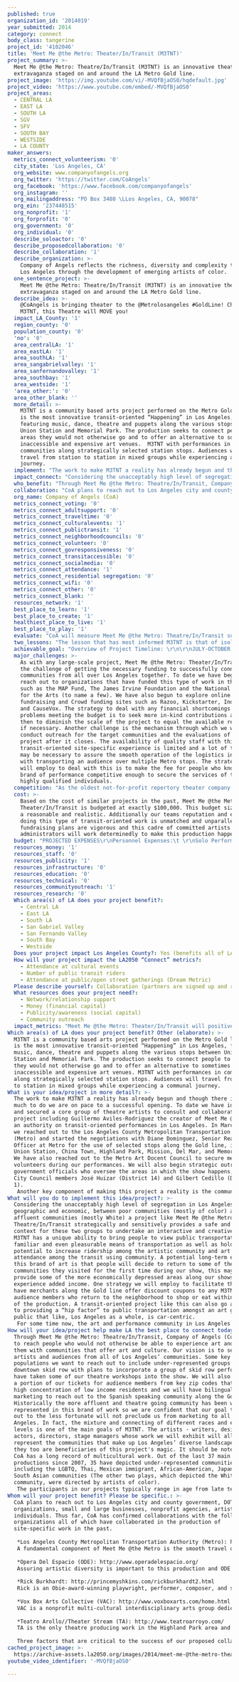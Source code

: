 ```yaml
---
published: true
organization_id: '2014019'
year_submitted: 2014
category: connect
body_class: tangerine
project_id: '4102046'
title: 'Meet Me @the Metro: Theater/In/Transit (M3TNT)'
project_summary: >-
  Meet Me @the Metro: Theatre/In/Transit (M3TNT) is an innovative theatrical
  extravaganza staged on and around the LA Metro Gold line. 
project_image: 'https://img.youtube.com/vi/-MVQfBjaOS0/hqdefault.jpg'
project_video: 'https://www.youtube.com/embed/-MVQfBjaOS0'
project_areas:
  - CENTRAL LA
  - EAST LA
  - SOUTH LA
  - SGV
  - SFV
  - SOUTH BAY
  - WESTSIDE
  - LA COUNTY
maker_answers:
  metrics_connect_volunteerism: '0'
  city_state: 'Los Angeles, CA'
  org_website: www.companyofangels.org
  org_twitter: 'https://twitter.com/CoAngels'
  org_facebook: 'https://www.facebook.com/companyofangels'
  org_instagram: ''
  org_mailingaddress: "PO Box 3480 \LLos Angeles, CA, 90078"
  org_ein: '237448515'
  org_nonprofit: '1'
  org_forprofit: '0'
  org_government: '0'
  org_individual: '0'
  describe_soloactor: '0'
  describe_proposedcollaboration: '0'
  describe_collaboration: '1'
  describe_organization: >-
    Company of Angels reflects the richness, diversity and complexity that is
    Los Angeles through the development of emerging artists of color. 
  one_sentence_project: >-
    Meet Me @the Metro: Theatre/In/Transit (M3TNT) is an innovative theatrical
    extravaganza staged on and around the LA Metro Gold line. 
  describe_idea: >-
    @CoAngels is bringing theater to the @Metrolosangeles #GoldLine! Check out
    M3TNT, this Theatre will MOVE you! 
  impact_LA_County: '1'
  region_county: '0'
  population_county: '0'
  'no': '0'
  area_centralLA: '1'
  area_eastLA: '1'
  area_southLA: '1'
  area_sangabrielvalley: '1'
  area_sanfernandovalley: '1'
  area_southbay: '1'
  area_westside: '1'
  'area_other:': '0'
  area_other_blank: ''
  more_detail: >-
    M3TNT is a community based arts project performed on the Metro Gold line. It
    is the most innovative transit-oriented “Happening” in Los Angeles,
    featuring music, dance, theatre and puppets along the various stops between
    Union Station and Memorial Park. The production seeks to connect people to
    areas they would not otherwise go and to offer an alternative to sometimes
    inaccessible and expensive art venues.  M3TNT with performances in
    communities along strategically selected station stops. Audiences will
    travel from station to station in mixed groups while experiencing a communal
    journey. 
  implement: "The work to make M3TNT a reality has already begun and though there is still much to do we are on pace to a successful opening. To date we have identified and secured a core group of theatre artists to consult and collaborate on the project including Guillermo Aviles-Rodriguez the creator of Meet Me @Metro and an authority on transit-oriented performances in Los Angeles. In March of 2014 we reached out to the Los Angeles County Metropolitan Transportation Authority (Metro) and started the negotiations with Diane Dominguez, Senior Real Estate Officer at Metro for the use of selected stops along the Gold line, including Union Station, China Town, Highland Park, Mission, Del Mar, and Memorial Park. We have also reached out to the Metro Art Docent Council to secure metro volunteers during our performances. We will also begin strategic outreach to government officials who oversee the areas in which the show happens, such as City Council members José Huizar (District 14) and Gilbert Cedillo (District 1). \r\nAnother key component of making this project a reality is the community councils and other organizations found along the Gold line route, they will most accurately know the hidden treasures of their community. Ideally, we want to have these groups collaborate in the development of the logistics of the project.  Currently our M3TNT production and artistic teams are assembling a strategic project plan to disseminate to potential community and artistic collaborators. It is after this that our artistic collaborators will be selected and oriented to Metro rules and regulations.  It is a goal of Company of Angels that all support staff attend a Metro safety training and so we have met with Richard Morallo of Metro’s Community Relations Office to secure spots for all our volunteers and staff well in advance of the technical rehearsal in April of 2015. In addition, it is our goal to secure all permits for performing spaces by November of 2014.  All artistic collaborators and performers will need to develop and rehearse their pieces while marketing and outreach plans are designed and executed.  During April 2015, we will go into tech rehearsals and performances for key stakeholders and community members. We are working on including a live feed of the opening performance as well as producing short commercials to advertise M3TNT on Metro’s Bus TV channel. During May – July 2015, the surveys distributed during performances will be analyzed and results presented to Metro. \r\n"
  impact_connect: "Considering the unacceptably high level of segregation in Los Angeles, both geographic and economic, between poor communities (mostly of color) and more affluent communities (mostly White) a project like Meet Me @the Metro: Theatre/In/Transit strategically and sensitively provides a safe and creative context for these two groups to undertake an interactive and creative journey. M3TNT has a unique ability to bring people to view public transportation as a familiar and even pleasurable means of transportation as well as holding the potential to increase ridership among the artistic community and art attendance among the transit using community. A potential long-term effect of this brand of art is that people will decide to return to some of the communities they visited for the first time during our show, this may even provide some of the more economically depressed areas along our shows route to experience added income. One strategy we will employ to facilitate this is to have merchants along the Gold line offer discount coupons to any M3TNT audience members who return to the neighborhood to shop or eat within a month of the production. A transit-oriented project like this can also go a long way to providing a “hip factor” to public transportation amongst an art going public that like, Los Angeles as a whole, is car-centric. \r\nFor some time now, the art and performance community in Los Angeles has been searching for a model to produce work that is sustainable, accessible and relevant; M3TNT offers a model that achieves these goals effectively. Too many low-income communities are left out of the equation when it comes to interactions with quality arts and performance. Often times, issues of geography prevent people from venturing too far outside their neighborhood. Knowing this, we have the responsibility to assure that the artist of the future will look for new and creative ways to collaborate with non-arts organizations to bring theater to the masses. M3TNT represents a new fusion between art and transit, transporting audience members through LA using a variety of site-specific artistic experiences along Metro.  People need this project because it connects them to quality art where they live and work, rather than requiring them to come to it. This project is participatory, encourages audiences to be an active part of the performances, and directly influences the shape and the trajectory of their experiences. \r\n"
  who_benefit: "Through Meet Me @the Metro: Theatre/In/Transit, Company of Angels (CoA) seeks to reach people who would not otherwise be able to experience art and connect them with communities that offer art and culture.  Our vision is to serve both artists and audiences from all of Los Angeles’ communities. Some key populations we want to reach out to include under-represented groups from downtown skid row with plans to incorporate a group of skid row performers who have taken some of our theatre workshops into the show. We will also set aside a portion of our tickets for audience members from key zip codes that have a high concentration of low income residents and we will have bilingual marketing to reach out to the Spanish speaking community along the Gold line. Historically the more affluent and theatre going community has been well represented in this brand of work so we are confident that our goal to reach out to the less fortunate will not preclude us from marketing to all of Los Angeles. In fact, the mixture and connecting of different races and economic levels is one of the main goals of M3TNT. The artists - writers, designers, actors, directors, stage managers whose work we will exhibit will all represent the communities that make up Los Angeles’ diverse landscape and so they too are beneficiaries of this project's magic. It should be noted, that CoA has a long record of multicultural work. Out of the last 37 main stage productions since 2007, 35 have depicted under-represented communities, including the LGBTQ, Thai, Mexican immigrant, African-American, Japanese, and South Asian communities (The other two plays, which depicted the White community, were directed by artists of color).\r\nThe participants in our projects typically range in age from late teen to adult and we will assure a high level of participation from this group in the staging of M3TNT. In the last 2 years, we have produced 10 original works exclusively by theater artists from under-represented groups in Los Angeles, including Latino, African-American, Asian, and LGBTQ and the make up of our M3TNT will be consistent with this trend.\r\n"
  collaboration: "CoA plans to reach out to Los Angeles city and county government, DOT, civic organizations, small and large businesses, nonprofit agencies, artists and individuals. Thus far, CoA has confirmed collaborations with the following organizations all of which have collaborated in the production of site-specific work in the past.  \r\n\r\n*Los Angeles County Metropolitan Transportation Authority (Metro): http://www.metro.net/\r\nA fundamental component of Meet Me @the Metro is the smooth travel of our audience from station to station. Metro is the most important organization to help with this. They will provide permits, a group of key volunteers and help with the visibility of the project.\r\n\r\n*Opera Del Espacio (ODE): http://www.operadelespacio.org/\r\nAssuring artistic diversity is important to this production and ODE brings just that, they are a movement based company and have participated in many site-specific transit-oriented projects on Metro trains. \r\n\r\n*Rick Burkhardt: http://princemyshkins.com/rickburkhardt2.html\r\nRick is an Obie-award-winning playwright, performer, composer, and songwriter whose original chamber music, theater, and text pieces have been performed all over the world. Rick has unparalleled experience composing music for site-specific transit-oriented projects on Metro trains.\r\n\r\n*Vox Box Arts Collective (VAC): http://www.voxboxarts.com/home.html\r\nVAC is a nonprofit multi-cultural interdisciplinary arts group dedicated to presenting live performance, film, and visual arts to children and adults of diverse incomes, cultures, and abilities. The Artistic Director has experience with Site-specific transit-oriented work. \r\n\r\n*Teatro Arollo//Theater Stream (TA): http://www.teatroarroyo.com/\r\nTA is the only theatre producing work in the Highland Park area and so they are vital to the artistic and geographic integrity of the project. \r\n\r\nThree factors that are critical to the success of our proposed collaboration with new collaborators are experience with site-specific work, availability of artists and coordination of scheduling.  When it comes to non-confirmed collaborators who have not experienced the power of transit-oriented site-specific work these three factors often come up.   \r\n"
  org_name: Company of Angels (CoA)
  metrics_connect_voting: '0'
  metrics_connect_adultsupport: '0'
  metrics_connect_traveltime: '0'
  metrics_connect_culturalevents: '1'
  metrics_connect_publictransit: '1'
  metrics_connect_neighborhoodcouncils: '0'
  metrics_connect_volunteer: '0'
  metrics_connect_govresponsiveness: '0'
  metrics_connect_transitaccessible: '0'
  metrics_connect_socialmedia: '0'
  metrics_connect_attendance: '1'
  metrics_connect_residential segregation: '0'
  metrics_connect_wifi: '0'
  metrics_connect_other: '0'
  metrics_connect_blank: ''
  resources_network: '1'
  best_place_to_learn: '1'
  best_place_to_create: '1'
  healthiest_place_to_live: '1'
  best_place_to_play: '1'
  evaluate: "CoA will measure Meet Me @the Metro: Theatre/In/Transit success through a variety of vehicles, including numerical and quantitative as well as visual and qualitative measurements.  We will conduct surveys with our audiences at each of our performances. The goal is to gauge our audience’s reaction to the various performances and the ranking of their experience on a scale of 1-10. We also collect data on the number of attendees from each of our target groups and other zip codes.\r\nIn terms of audience development, M3TNT will track how many ticketed audience members attend each group experience and will assign personnel at each station to track how many incidental audience members engage in performances there.  Bilingual (English/Spanish) online and hard copy surveys will be distributed to audience members to track their demographic information as well as their assessment of the performances, the experience overall, and their likelihood to attend a future festival and ride Metro in the future.  COA will also work with local business to determine how many M3TNT organizations purchase their services or products as well as how many M3TNT audience members, artists and staff (who will be identified by a special Metro badge from the Metro Art Docent Council) will frequent their business during the development and performances of M3TNT.  We hope to take these amounts and compare them to sales figures of non-M3TNT customers to determine the percent increase.  We will survey each of our collaborators about their experience working with Company of Angels and with this type of site-specific work. During the year following M3TNT, CoA will track all its participating companies, musicians and artists to determine the number of artists that collaborate with each other after the conclusion of M3TNT and to estimate the amount of new productions that we contributed in generating. \r\nFinally we are working with Metro on ways to verify how many of our audience members who had never used the Metro as a means of transportation, came back to ride the Metro and used their tap card after our performance closed. If this information cannot be obtained, we will explore the feasibility of another method of quantifying the project’s impact on ridership. \r\n"
  two_lessons: "The lesson that has most informed M3TNT is that of isolationism’s corrosive effect in Los Angeles, isolation between residents, cultures and even arts organizations, which negatively affects economic growth, multicultural cohesion and artistic progress throughout the city.  This challenge was identified in a discussions with CoA’s community, audience members, artists and arts practitioners throughout Los Angeles, revealing that while many of our youth today do not go beyond a 10 mile radius of their community, many greater LA residents do yearn to interact with people outside their community. Naturally, this segregation limits a community’s economic potential.  Moreover, while LA remains one of the most diverse cities on the planet, many communities exist in isolation, and opportunities for interaction between ethnicities are limited.  Unfortunately, many local theatres reflect this isolation, often producing art in silos in close proximity to one another with similar missions for similar audiences without collaborating, which stymies artistic creativity and advancement. M3TNT works to address these issues by developing an experience that encourages positive interactions between LA residents from different regions and diverse ethnicities through LA’s central Metro system, taking audiences out of their isolated communities and into other parts of the city.  Furthermore, by collaborating with other local artists and theatre companies, musical bands, arts organizations and solo performers from throughout LA, M3TNT spurs artistic awareness and progress while exposing audiences to art they might otherwise not have the opportunity to experience. This project’s unique mobility, participatory style, collaborative nature and grandiose scale have a positive impact on the progression of Los Angeles as a city that cares for all its residents regardless of geography or economic status. \r\nA second lesson that has inspired this project is the need to use the arts to connect people with communities in need of economic investment and vibrancy. M3TNT more than a traditional performance increases commerce during a production’s development since actors and support staff are buying their food and drink in the areas they are rehearsing in. These performances often inspire new artistic collaborative projects that are conceived and developed when residents return to the communities they visit during CoA’s show.  \r\n"
  achievable_goal: "Overview of Project Timeline: \r\n\r\nJULY-OCTOBER 2014\r\n* Apply for more funding \r\n* Identify more prospective arts partners \r\n* Continue planning meetings with Metro\r\n* Distribute request for proposals to the Los Angeles arts community\r\n* Draft performance schedule \r\n\r\nNOVEMBER 2014- FEBRUARY 2015\r\n* Publicly announce the official performance stations for Meet Me @the Metro\r\n* Notify selected lead artists and assign performance locations\r\n* Announce Meet Me @the Metro to the Los Angeles press \r\n* Project Meeting #1 with selected artists to discuss contracts, project schedules and perimeters of the project\r\n* Develop performance schedule \r\n* Begin advertising campaign\r\n\r\nMARCH 2015\r\n* Project Meeting #2 will involve a report back from the lead artist on progress on project development\r\n* Finalize performance schedule\r\n* Mail out save the date to dignitaries\r\n* Submission of the first draft of the project script\r\n\r\nAPRIL 2015\r\n* Project Meeting #3 will require submission of the first draft of the project script or proposal\r\n* Start four-week rehearsal process for each of the projects\r\n* Run-through of all projects with out technology\r\n* Run-through on location at the identified sites\r\n\r\nMAY 2015\r\n* Project Meeting #4 will require submission of the second draft of the project script and provide project teams with logical updates\r\n* Open show May 2nd run for two weeks (Sat. and Sun.) at 10:00am and 3:00pm\r\n* Report and review data from surveys\r\n "
  major_challenges: >-
    As with any large-scale project, Meet Me @the Metro: Theater/In/Transit has
    the challenge of getting the necessary funding to successfully connect
    communities from all over Los Angeles together. To date we have begun to
    reach out to organizations that have funded this type of work in the past
    such as the MAP Fund, The James Irvine Foundation and the National Endowment
    for the Arts (to name a few). We have also begun to explore online
    fundraising and Crowd funding sites such as Razoo, Kickstarter, Indie go go
    and CauseVox. The strategy to deal with any financial shortcomings or with
    problems meeting the budget is to seek more in-kind contributions and only
    then to diminish the scale of the project to equal the available resources
    if necessary. Another challenge is the mechanism through which we will
    conduct outreach for the target communities and the evaluations of the
    project after it closes. The availability of quality staff with this type of
    transit-oriented site-specific experience is limited and a lot of training
    may be necessary to assure the smooth operation of the logistics involved
    with transporting an audience over multiple Metro stops. The strategy we
    will employ to deal with this is to make the fee for people who know this
    brand of performance competitive enough to secure the services of these
    highly qualified individuals.   
  competition: "As the oldest not-for-profit repertory theater company in Los Angeles, CoA is unique in our more than fifty years of balancing transit-oriented performance, community outreach/engagement and site-specific work. CoA was incorporated by entertainment attorney Bertram Fields, and founders included actors Richard Chamberlain, Leonard Nimoy, Vic Morrow and Vic Tayback.\r\nThere are many organizations engaging in some of the same activities and others employing some of the same techniques, but only M3TNT is connecting all these ingredients together into a cohesive transit, performance and community centered whole. Some organizations doing similar work to CoA are: Chalk Repertory Theatre, CicLavia, Cornerstone Theater Company, Collage Dance Theater, The Industry, Opera Del Espacio and Watts Village Theater Company. \r\nCoA is unique in other ways as well; we dedicate ourselves to reaching out to Los Angeles in new and original ways. CoA depicts Los Angeles in all its multi-ethnic, multi-national, multi-lingual, multi-gendered glory. Over the last five years we have featured new work that depicts communities as diverse as West Hollywood, Montebello, Culver City, Thai and Latino Immigrants, and Skid Row. \r\nOur Mutual Education Theater Academy has worked with low-income residents in Boyle Heights and East LA where we presented adaptations of the Christmas Posadas with the residents of Boyle Heights in which we told the classic story of Mary and Joseph seeking shelter from the perspective of modern day issues like gentrification, gang violence, housing and unemployment in the community from 2007 to 2009. The 2010 production called Sense Us was inspired by one participant’s monologue on the census undertaken that year.  From this, the participants included monologues in the production of a time they felt counted and appreciated. In the 2011, production The Other Side of the Frame participants centered their stories within the Alexandria Hotel – the low-income housing facility where many of them lived. We are currently the only theatre company performing transit-oriented performance in site-specific locations.  \r\n"
  cost: >-
    Based on the cost of similar projects in the past, Meet Me @the Metro:
    Theater/In/Transit is budgeted at exactly $100,000. This budget size is both
    a reasonable and realistic. Additionally our teams reputation and experience
    doing this type of transit-oriented work is unmatched and unparalleled. Our
    fundraising plans are vigorous and this cadre of committed artists and
    administrators will work determinedly to make this production happen.    
  budget: "PROJECTED EXPENSES\r\nPersonnel Expenses:\t \r\nSolo Performers: Musicians, Dancers, Artists, etc.\t$7,000.00\r\nArtistic Dir. / Co-Curator (Armando Molina)\t        $5,000.00\r\nCommunity Liaisons \t\t\t\t\t$2,000.00\r\nLogistical Staff/ Tour Guides\t\t\t\t$7,000.00\r\nProducing Director (Selene Santiago)\t\t$5,000.00\r\nCo-Curator (Guillermo Aviles-Rodriguez)\t$4,000.00\r\nResearch Dramaturg (Eowyn Lindsey)\t$1,500.00\r\nTranslator/Interpreters/Audio describer\t$1,000.00\r\nManaging Producer (Richard Azurdia)\t\t$2,000.00\r\nProduction Manager (Maria Pasquarelli)\t$2,500.00\r\nStations Manager\t\t\t\t\t$2,000.00\r\nEditor/Proofer\t(Rachel Fain)\t\t$1,500.00\r\nAssociate Stations Manager\t\t\t$2,000.00\r\nTechnical Director \t\t\t\t\t$1,500.00\r\nCommissioned Theatre Companies (6 @ 2,000)$12,000.00\r\nCommunications Director (David Mack)\t  \t$2,000.00\r\nBilingual Marketing/PR Staff (Xavi Moreno)\t$2,000.00\r\nMarketing Associate  \t\t\t\t\t$1,500.00\r\nCoordinator for Volunteers\t\t\t\t$2,000.00\r\nAdministrative Personnel (Amelia Worfolk)$1,000.00\r\nTravel Expenses:\t \r\nArtist' Travel \t\t\t\t\t\t$2,000.00\r\nArtist' Transportation \t\t\t\t$1,000.00\r\nArtist' Lodging \t\t\t\t\t        $2,000.00\r\nOther Project-Related Expenses:\t \r\nSignage and T-shirt   \t\t\t\t     $2,000.00\r\nProject Development Director\t\t     $1,000.00\r\nWeb site, Logo, banner Design Printing   $3,000.00\r\nDocumentation/Archiving\t\t\t     $1,500.00\r\nSet Dressing (for each performance location) $3,000.00\r\nHistorical Research Materials/Exhibits\t $1,500.00\r\nMetro performance Venue Rental Fees$3,000.00\r\nMeeting/Rehearsal Space Rental Fees\t$2,000.00\r\nEquipment/Supplies \t\t\t\t\t$4,500.00\r\nContingency\t\t\t\t\t\t$7,500.00\r\nHospitality (for opening reception)\t$1,500.00\r\nTOTAL EXPENSES:\t\t\t\t\t$100,000.00\r\n\r\nNOTES\r\n*Audio describer - staff person to provide description for the visually impaired\r\n*Interpreter - staff person to provide sign language interpretation for the hearing impaired\r\n*Translator - staff person to provide translation for non-English and non- Spanish speakers\r\n*Trilingual Marketing - English, Spanish and Korean (the top three languages spoken in Los Angeles County) \r\n*Solo Performers will number in the 6 to 10 range.                                       \r\n*All names attached to jobs have at least two years experience working with CoA or on this concept. \r\n*Show will run for two weekends on Saturdays and Sundays with two shows per day (10am and 4pm) on each of the four show days. Each show will have approximately 75 audience members each.                                                                                              "
  resources_money: '1'
  resources_staff: '0'
  resources_publicity: '1'
  resources_infrastructure: '0'
  resources_education: '0'
  resources_technical: '0'
  resources_communityoutreach: '1'
  resources_research: '0'
  Which area(s) of LA does your project benefit?:
    - Central LA
    - East LA
    - South LA
    - San Gabriel Valley
    - San Fernando Valley
    - South Bay
    - Westside
  Does your project impact Los Angeles County?: Yes (benefits all of LA County)
  How will your project impact the LA2050 “Connect” metrics?:
    - Attendance at cultural events
    - Number of public transit riders
    - Attendance at public/open street gatherings (Dream Metric)
  Please describe yourself: Collaboration (partners are signed up and ready to hit the ground running!)
  What resources does your project need?:
    - Network/relationship support
    - Money (financial capital)
    - Publicity/awareness (social capital)
    - Community outreach
  impact_metrics: "Meet Me @the Metro: Theater/In/Transit will positively impact the following LA2050 “Connect” Metrics: \r\n\r\n1. Attendance at cultural events  \t\t\t\t\t\t\t\t\t\t     2. Attendance at public/open street gatherings.\t\t\t\t\t\t\t                3. Number of public transit riders  \r\n\r\nIt is largely understood among the arts and performance community that people who have a positive experience in one type of venue or with one type of art will often seek to replicate that positive experience. However the mechanisms to enjoy art, is too often, littered with obstacles relating to five major factors: geography, practice, price, quality, and relevance.  This is why our collaborations with groups who work in a site-specific manner is key to our meeting these metrics. Site-specific work naturally removes or lowers these obstacles. Each company will meet new audience members through M3TNT and the cultural events that these companies stage in public/open street gatherings will be familiar to all of these new audience members. \r\nWhen M3TNT audiences connect to the quality work and art of our participating companies, we know that these audience members will be more likely to both attend another cultural event as well as other public/open street gatherings. Another way in which projects like M3TNT have increased ridership is by providing all audience members with reusable tap cards that they can keep with them for future use.  By developing commissioned work with theatre companies and artists from all over Los Angeles County M3TNT will support more multicultural theatrical work, broadening the breadth and quality of the field, as organizations and artists will take the best styles and practices from each other and employ them in their own neighborhoods.  \r\n\r\n"
Which area(s) of LA does your project benefit? Other (elaborate): >-
  M3TNT is a community based arts project performed on the Metro Gold line. It
  is the most innovative transit-oriented “Happening” in Los Angeles, featuring
  music, dance, theatre and puppets along the various stops between Union
  Station and Memorial Park. The production seeks to connect people to areas
  they would not otherwise go and to offer an alternative to sometimes
  inaccessible and expensive art venues. M3TNT with performances in communities
  along strategically selected station stops. Audiences will travel from station
  to station in mixed groups while experiencing a communal journey.
What is your idea/project in more detail?: >-
  The work to make M3TNT a reality has already begun and though there is still
  much to do we are on pace to a successful opening. To date we have identified
  and secured a core group of theatre artists to consult and collaborate on the
  project including Guillermo Aviles-Rodriguez the creator of Meet Me @Metro and
  an authority on transit-oriented performances in Los Angeles. In March of 2014
  we reached out to the Los Angeles County Metropolitan Transportation Authority
  (Metro) and started the negotiations with Diane Dominguez, Senior Real Estate
  Officer at Metro for the use of selected stops along the Gold line, including
  Union Station, China Town, Highland Park, Mission, Del Mar, and Memorial Park.
  We have also reached out to the Metro Art Docent Council to secure metro
  volunteers during our performances. We will also begin strategic outreach to
  government officials who oversee the areas in which the show happens, such as
  City Council members José Huizar (District 14) and Gilbert Cedillo (District
  1). 
   Another key component of making this project a reality is the community councils and other organizations found along the Gold line route, they will most accurately know the hidden treasures of their community. Ideally, we want to have these groups collaborate in the development of the logistics of the project. Currently our M3TNT production and artistic teams are assembling a strategic project plan to disseminate to potential community and artistic collaborators. It is after this that our artistic collaborators will be selected and oriented to Metro rules and regulations. It is a goal of Company of Angels that all support staff attend a Metro safety training and so we have met with Richard Morallo of Metro’s Community Relations Office to secure spots for all our volunteers and staff well in advance of the technical rehearsal in April of 2015. In addition, it is our goal to secure all permits for performing spaces by November of 2014. All artistic collaborators and performers will need to develop and rehearse their pieces while marketing and outreach plans are designed and executed. During April 2015, we will go into tech rehearsals and performances for key stakeholders and community members. We are working on including a live feed of the opening performance as well as producing short commercials to advertise M3TNT on Metro’s Bus TV channel. During May – July 2015, the surveys distributed during performances will be analyzed and results presented to Metro.
What will you do to implement this idea/project?: >-
  Considering the unacceptably high level of segregation in Los Angeles, both
  geographic and economic, between poor communities (mostly of color) and more
  affluent communities (mostly White) a project like Meet Me @the Metro:
  Theatre/In/Transit strategically and sensitively provides a safe and creative
  context for these two groups to undertake an interactive and creative journey.
  M3TNT has a unique ability to bring people to view public transportation as a
  familiar and even pleasurable means of transportation as well as holding the
  potential to increase ridership among the artistic community and art
  attendance among the transit using community. A potential long-term effect of
  this brand of art is that people will decide to return to some of the
  communities they visited for the first time during our show, this may even
  provide some of the more economically depressed areas along our shows route to
  experience added income. One strategy we will employ to facilitate this is to
  have merchants along the Gold line offer discount coupons to any M3TNT
  audience members who return to the neighborhood to shop or eat within a month
  of the production. A transit-oriented project like this can also go a long way
  to providing a “hip factor” to public transportation amongst an art going
  public that like, Los Angeles as a whole, is car-centric. 
   For some time now, the art and performance community in Los Angeles has been searching for a model to produce work that is sustainable, accessible and relevant; M3TNT offers a model that achieves these goals effectively. Too many low-income communities are left out of the equation when it comes to interactions with quality arts and performance. Often times, issues of geography prevent people from venturing too far outside their neighborhood. Knowing this, we have the responsibility to assure that the artist of the future will look for new and creative ways to collaborate with non-arts organizations to bring theater to the masses. M3TNT represents a new fusion between art and transit, transporting audience members through LA using a variety of site-specific artistic experiences along Metro. People need this project because it connects them to quality art where they live and work, rather than requiring them to come to it. This project is participatory, encourages audiences to be an active part of the performances, and directly influences the shape and the trajectory of their experiences.
How will your idea/project help make LA the best place to connect today? In LA2050?: >-
  Through Meet Me @the Metro: Theatre/In/Transit, Company of Angels (CoA) seeks
  to reach people who would not otherwise be able to experience art and connect
  them with communities that offer art and culture. Our vision is to serve both
  artists and audiences from all of Los Angeles’ communities. Some key
  populations we want to reach out to include under-represented groups from
  downtown skid row with plans to incorporate a group of skid row performers who
  have taken some of our theatre workshops into the show. We will also set aside
  a portion of our tickets for audience members from key zip codes that have a
  high concentration of low income residents and we will have bilingual
  marketing to reach out to the Spanish speaking community along the Gold line.
  Historically the more affluent and theatre going community has been well
  represented in this brand of work so we are confident that our goal to reach
  out to the less fortunate will not preclude us from marketing to all of Los
  Angeles. In fact, the mixture and connecting of different races and economic
  levels is one of the main goals of M3TNT. The artists - writers, designers,
  actors, directors, stage managers whose work we will exhibit will all
  represent the communities that make up Los Angeles’ diverse landscape and so
  they too are beneficiaries of this project's magic. It should be noted, that
  CoA has a long record of multicultural work. Out of the last 37 main stage
  productions since 2007, 35 have depicted under-represented communities,
  including the LGBTQ, Thai, Mexican immigrant, African-American, Japanese, and
  South Asian communities (The other two plays, which depicted the White
  community, were directed by artists of color).
   The participants in our projects typically range in age from late teen to adult and we will assure a high level of participation from this group in the staging of M3TNT. In the last 2 years, we have produced 10 original works exclusively by theater artists from under-represented groups in Los Angeles, including Latino, African-American, Asian, and LGBTQ and the make up of our M3TNT will be consistent with this trend.
Whom will your project benefit? Please be specific.: >-
  CoA plans to reach out to Los Angeles city and county government, DOT, civic
  organizations, small and large businesses, nonprofit agencies, artists and
  individuals. Thus far, CoA has confirmed collaborations with the following
  organizations all of which have collaborated in the production of
  site-specific work in the past. 
   
   *Los Angeles County Metropolitan Transportation Authority (Metro): http://www.metro.net/
   A fundamental component of Meet Me @the Metro is the smooth travel of our audience from station to station. Metro is the most important organization to help with this. They will provide permits, a group of key volunteers and help with the visibility of the project.
   
   *Opera Del Espacio (ODE): http://www.operadelespacio.org/
   Assuring artistic diversity is important to this production and ODE brings just that, they are a movement based company and have participated in many site-specific transit-oriented projects on Metro trains. 
   
   *Rick Burkhardt: http://princemyshkins.com/rickburkhardt2.html
   Rick is an Obie-award-winning playwright, performer, composer, and songwriter whose original chamber music, theater, and text pieces have been performed all over the world. Rick has unparalleled experience composing music for site-specific transit-oriented projects on Metro trains.
   
   *Vox Box Arts Collective (VAC): http://www.voxboxarts.com/home.html
   VAC is a nonprofit multi-cultural interdisciplinary arts group dedicated to presenting live performance, film, and visual arts to children and adults of diverse incomes, cultures, and abilities. The Artistic Director has experience with Site-specific transit-oriented work. 
   
   *Teatro Arollo//Theater Stream (TA): http://www.teatroarroyo.com/
   TA is the only theatre producing work in the Highland Park area and so they are vital to the artistic and geographic integrity of the project. 
   
   Three factors that are critical to the success of our proposed collaboration with new collaborators are experience with site-specific work, availability of artists and coordination of scheduling. When it comes to non-confirmed collaborators who have not experienced the power of transit-oriented site-specific work these three factors often come up.
cached_project_image: >-
  https://archive-assets.la2050.org/images/2014/meet-me-@the-metro-theater-in-transit-m3tnt/img.youtube.com/vi/-MVQfBjaOS0/hqdefault.jpg
youtube_video_identifier: '-MVQfBjaOS0'

---
```

